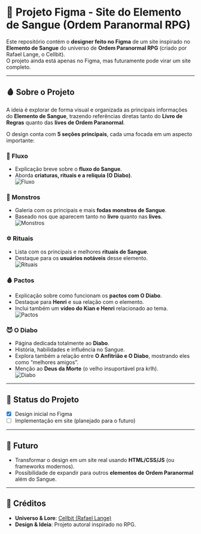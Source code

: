 # 🧛 Projeto Figma - Site do Elemento de Sangue (Ordem Paranormal RPG)

Este repositório contém o **designer feito no Figma** de um site inspirado no **Elemento de Sangue** do universo de **Ordem Paranormal RPG** (criado por Rafael Lange, o Cellbit).  
O projeto ainda está apenas no Figma, mas futuramente pode virar um site completo.

---

## 🩸 Sobre o Projeto

A ideia é explorar de forma visual e organizada as principais informações do **Elemento de Sangue**, trazendo referências diretas tanto do **Livro de Regras** quanto das **lives de Ordem Paranormal**.

O design conta com **5 seções principais**, cada uma focada em um aspecto importante:

### 🔁 Fluxo
- Explicação breve sobre o **fluxo do Sangue**.  
- Aborda **criaturas, rituais e a relíquia (O Diabo)**.  
![Fluxo](Fluxo.png)

### 👹 Monstros
- Galeria com os principais e mais **fodas monstros de Sangue**.  
- Baseado nos que aparecem tanto no **livro** quanto nas **lives**.  
![Monstros](MONSTROS.png)

### ✡️ Rituais
- Lista com os principais e melhores **rituais de Sangue**.  
- Destaque para os **usuários notáveis** desse elemento.  
![Rituais](Rituais.png)

### 🩸 Pactos
- Explicação sobre como funcionam os **pactos com O Diabo**.  
- Destaque para **Henri** e sua relação com o elemento.  
- Inclui também um **vídeo do Kian e Henri** relacionado ao tema.  
![Pactos](Pactos.png)

### 😈 O Diabo
- Página dedicada totalmente ao **Diabo**.  
- História, habilidades e influência no Sangue.  
- Explora também a relação entre **O Anfitrião e O Diabo**, mostrando eles como “melhores amigos”.  
- Menção ao **Deus da Morte** (o velho insuportável pra krlh).  
![Diabo](Diabo.png)

---

## 🚧 Status do Projeto
- [x] Design inicial no Figma  
- [ ] Implementação em site (planejado para o futuro)  

---

## 🔮 Futuro
- Transformar o design em um site real usando **HTML/CSS/JS** (ou frameworks modernos).  
- Possibilidade de expandir para outros **elementos de Ordem Paranormal** além do Sangue.  

---

## 👤 Créditos
- **Universo & Lore**: [Cellbit (Rafael Lange)](https://www.twitch.tv/cellbit)  
- **Design & Ideia**: Projeto autoral inspirado no RPG.  
